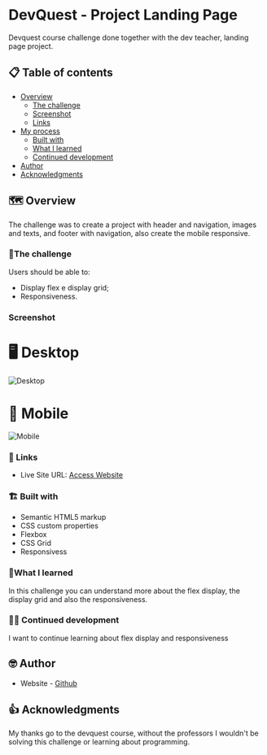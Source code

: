 # DevQuest - Project Landing Page

Devquest course challenge done together with the dev teacher, landing page project.

## 📋 Table of contents

- [Overview](#overview)
  - [The challenge](#the-challenge)
  - [Screenshot](#screenshot)
  - [Links](#links)
- [My process](#my-process)
  - [Built with](#built-with)
  - [What I learned](#what-i-learned)
  - [Continued development](#continued-development)
- [Author](#author)
- [Acknowledgments](#acknowledgments)


## 🗺️ Overview

The challenge was to create a project with header and navigation, images and texts, and footer with navigation, also create the mobile responsive.

### 📝The challenge

Users should be able to:

- Display flex e display grid;
- Responsiveness.

### Screenshot

# 🖥️ Desktop

<img src="src/images/Screenshot-desktop.png" alt="Desktop">

# 📱 Mobile

<img src="src/images/Screenshot-mobile.png" alt="Mobile">


### 🔗 Links

- Live Site URL: [Access Website](https://ericrdgs.github.io/Project-Landing-Page/)

### 🏗️ Built with

- Semantic HTML5 markup
- CSS custom properties
- Flexbox
- CSS Grid
- Responsivess


### 📖What I learned

In this challenge you can understand more about the flex display, the display grid and also the responsiveness.

### 🐱‍💻 Continued development

I want to continue learning about flex display and responsiveness


## 🤓 Author

- Website - [Github](https://github.com/EricRDGS)

## 👍 Acknowledgments

My thanks go to the devquest course, without the professors I wouldn't be solving this challenge or learning about programming.

